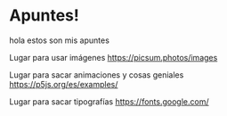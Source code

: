 # Apuntes!
hola estos son mis apuntes

Lugar para usar imágenes https://picsum.photos/images

Lugar para sacar animaciones y cosas geniales https://p5js.org/es/examples/

Lugar para sacar tipografías https://fonts.google.com/
